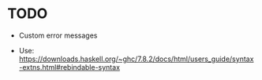 # TODO

* Custom error messages

* Use: https://downloads.haskell.org/~ghc/7.8.2/docs/html/users_guide/syntax-extns.html#rebindable-syntax
